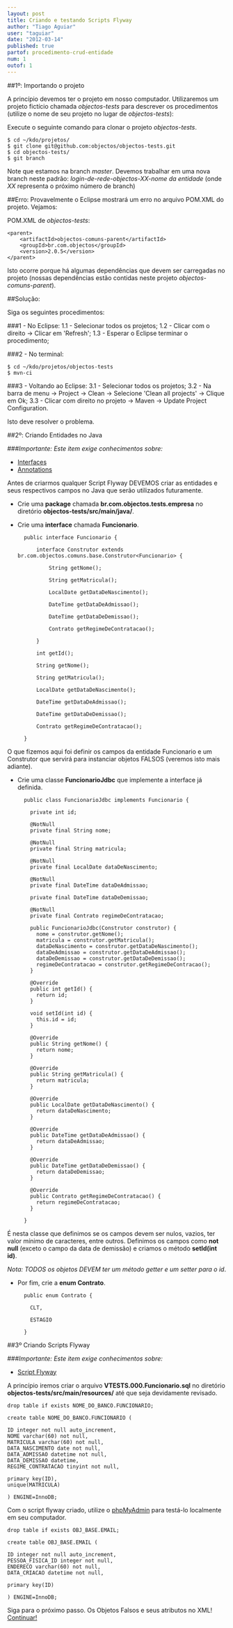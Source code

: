 ```yaml
---
layout: post
title: Criando e testando Scripts Flyway
author: "Tiago Aguiar"
user: "taguiar"
date: "2012-03-14"
published: true
partof: procedimento-crud-entidade
num: 1
outof: 1 
---
```


##1º: Importando o projeto

A princípio devemos ter o projeto em nosso computador. Utilizaremos um projeto fictício chamada _objectos-tests_ para
descrever os procedimentos (utilize o nome de seu projeto no lugar de _objectos-tests_):

Execute o seguinte comando para clonar o projeto _objectos-tests_.

	$ cd ~/kdo/projetos/
	$ git clone git@github.com:objectos/objectos-tests.git
	$ cd objectos-tests/
	$ git branch
	
Note que estamos na branch _master_. Devemos trabalhar em uma nova branch neste padrão: 
_login-de-rede-objectos-XX-nome da entidade_ (onde _XX_ representa o próximo número de branch)

##Erro:
Provavelmente o Eclipse mostrará um erro no arquivo POM.XML do projeto.
Vejamos:

POM.XML de _objectos-tests_:

	<parent>
		<artifactId>objectos-comuns-parent</artifactId>
		<groupId>br.com.objectos</groupId>
		<version>2.0.5</version>
	</parent>

Isto ocorre porque há algumas dependências que devem ser carregadas no projeto (nossas dependências
estão contidas neste projeto _objectos-comuns-parent_).

##Solução:

Siga os seguintes procedimentos:

###1 - No Eclipse:
	1.1 - Selecionar todos os projetos;
	1.2 - Clicar com o direito -> Clicar em 'Refresh';
	1.3 - Esperar o Eclipse terminar o procedimento;
	
###2 - No terminal:
	
	$ cd ~/kdo/projetos/objectos-tests
	$ mvn-ci
	
###3 - Voltando ao Eclipse:
	3.1 - Selecionar todos os projetos;
 	3.2 - Na barra de menu -> Project -> Clean -> Selecione 'Clean all projects' -> Clique em Ok;
	3.3 - Clicar com direito no projeto -> Maven -> Update Project Configuration. 
	
Isto deve resolver o problema.

##2º: Criando Entidades no Java

###_Importante: Este item exige conhecimentos sobre:_
 - [Interfaces](http://en.wikipedia.org/wiki/Interface_%28Java%29)
 - [Annotations](http://docs.oracle.com/javase/1.5.0/docs/guide/language/annotations.html)

Antes de criarmos qualquer Script Flyway DEVEMOS criar as entidades e seus respectivos campos no
Java que serão utilizados futuramente.

- Crie uma __package__ chamada __br.com.objectos.tests.empresa__ no diretório __objectos-tests/src/main/java/__.
- Crie uma __interface__ chamada __Funcionario__.


		public interface Funcionario {
			
			interface Construtor extends br.com.objectos.comuns.base.Construtor<Funcionario> {
			
			    String getNome();
				    
			    String getMatricula();
				
			    LocalDate getDataDeNascimento();
				
			    DateTime getDataDeAdmissao();
				    
			    DateTime getDataDeDemissao();
				    
			    Contrato getRegimeDeContratacao();
				
			}
			
			int getId();
				
			String getNome();
				    
			String getMatricula();
				
			LocalDate getDataDeNascimento();
				
			DateTime getDataDeAdmissao();
				    
			DateTime getDataDeDemissao();
				    
			Contrato getRegimeDeContratacao();
				
		}
		
O que fizemos aqui foi definir os campos da entidade Funcionario e um Construtor que 
servirá para instanciar objetos FALSOS (veremos isto mais adiante).

- Crie uma classe __FuncionarioJdbc__ que implemente a interface já definida.


		public class FuncionarioJdbc implements Funcionario {
		
		  private int id;
		
		  @NotNull	 			
		  private final String nome;
		
		  @NotNull			
		  private final String matricula;
		
		  @NotNull
		  private final LocalDate dataDeNascimento;
		  
		  @NotNull
		  private final DateTime dataDeAdmissao;
		  
		  private final DateTime dataDeDemissao;
		  
		  @NotNull
		  private final Contrato regimeDeContratacao;
		
		  public FuncionarioJdbc(Construtor construtor) {
		    nome = construtor.getNome();
		    matricula = construtor.getMatricula();
		    dataDeNascimento = construtor.getDataDeNascimento();
		    dataDeAdmissao = construtor.getDataDeAdmissao();
		    dataDeDemissao = construtor.getDataDeDemissao();
		    regimeDeContratacao = construtor.getRegimeDeContracao();
		  }
		
		  @Override
		  public int getId() {
		    return id;
		  }
		
		  void setId(int id) {
		    this.id = id;
		  }
		
		  @Override
		  public String getNome() {
		    return nome;
		  }
		
		  @Override
		  public String getMatricula() {
		    return matricula;
		  }
		
		  @Override
		  public LocalDate getDataDeNascimento() {
		    return dataDeNascimento;
		  }
		  
		  @Override
		  public DateTime getDataDeAdmissao() {
		    return dataDeAdmissao;
		  }  
		
		  @Override
		  public DateTime getDataDeDemissao() {
		    return dataDeDemissao;
		  }  
		
		  @Override
		  public Contrato getRegimeDeContratacao() {
		    return regimeDeContratacao;
		  }
		
		}

É nesta classe que definimos se os campos devem ser nulos, vazios, ter valor mínimo de caracteres,
entre outros. Definimos os campos como __not null__ (exceto o campo da data de demissão) e criamos
o método __setId(int id)__.
 
_Nota: TODOS os objetos DEVEM ter um método getter e um setter para o id_.

- Por fim, crie a __enum Contrato__.

		public enum Contrato {
		
		  CLT,
		  
		  ESTAGIO
		
		}

##3º Criando Scripts Flyway

###_Importante: Este item exige conhecimentos sobre:_
- [Script Flyway](http://dojo.objectos.com.br/procedimento/crud-entidade/99-bd-scripts-flyway.html)

A princípio iremos criar o arquivo __VTESTS.000.Funcionario.sql__ no diretório __objectos-tests/src/main/resources/__ até
que seja devidamente revisado.

	drop table if exists NOME_DO_BANCO.FUNCIONARIO;
		
	create table NOME_DO_BANCO.FUNCIONARIO (
		
	ID integer not null auto_increment,
	NOME varchar(60) not null,
	MATRICULA varchar(60) not null,
	DATA_NASCIMENTO date not null,
	DATA_ADMISSAO datetime not null,
	DATA_DEMISSAO datetime,
	REGIME_CONTRATACAO tinyint not null,
		
	primary key(ID),
	unique(MATRICULA)
		
	) ENGINE=InnoDB;

Com o script flyway criado, utilize o [phpMyAdmin](http://www.phpmyadmin.net/home_page/index.php) para testá-lo 
localmente em seu computador. 

	drop table if exists OBJ_BASE.EMAIL;

	create table OBJ_BASE.EMAIL (

	ID integer not null auto_increment,
	PESSOA_FISICA_ID integer not null,
	ENDERECO varchar(60) not null,
	DATA_CRIACAO datetime not null,

	primary key(ID)

	) ENGINE=InnoDB;
	
Siga para o próximo passo. Os Objetos Falsos e seus atributos no XML! <a href="{{ site.baseurl }}/procedimento/crud-entidade/02-criando-objetos-falsos.html" class="btn btn-success">Continuar!</a>
